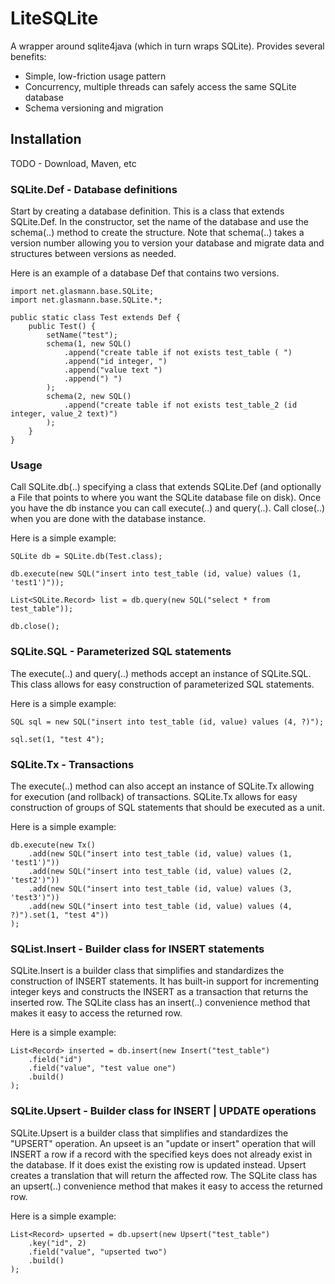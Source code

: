 # LiteSQLite

A wrapper around sqlite4java (which in turn wraps SQLite).  Provides several benefits:
* Simple, low-friction usage pattern
* Concurrency, multiple threads can safely access the same SQLite database
* Schema versioning and migration

## Installation

TODO - Download, Maven, etc

### SQLite.Def - Database definitions

Start by creating a database definition.  This is a class that extends SQLite.Def.  In the constructor, set the name of the database and use the schema(..) method to create the structure.  Note that schema(..) takes a version number allowing you to version your database and migrate data and structures between versions as needed.  

Here is an example of a database Def that contains two versions.
```
import net.glasmann.base.SQLite;
import net.glasmann.base.SQLite.*;

public static class Test extends Def {
	public Test() {
		setName("test");
		schema(1, new SQL()
			.append("create table if not exists test_table ( ")
			.append("id integer, ")
			.append("value text ")
			.append(") ")
		);
		schema(2, new SQL()
			.append("create table if not exists test_table_2 (id integer, value_2 text)")
		);
	}
}
```

### Usage

Call SQLite.db(..) specifying a class that extends SQLite.Def (and optionally a File that points to where you want the SQLite database file on disk).  Once you have the db instance you can call execute(..) and query(..).  Call close(..) when you are done with the database instance.

Here is a simple example:
```
SQLite db = SQLite.db(Test.class);

db.execute(new SQL("insert into test_table (id, value) values (1, 'test1')"));

List<SQLite.Record> list = db.query(new SQL("select * from test_table"));

db.close();
```

### SQLite.SQL - Parameterized SQL statements

The execute(..) and query(..) methods accept an instance of SQLite.SQL.  This class allows for easy construction of parameterized SQL statements.  

Here is a simple example:
```
SQL sql = new SQL("insert into test_table (id, value) values (4, ?)");

sql.set(1, "test 4");
```

### SQLite.Tx - Transactions

The execute(..) method can also accept an instance of SQLite.Tx allowing for execution (and rollback) of transactions.  SQLite.Tx allows for easy construction of groups of SQL statements that should be executed as a unit.

Here is a simple example:
```
db.execute(new Tx()
	.add(new SQL("insert into test_table (id, value) values (1, 'test1')"))
	.add(new SQL("insert into test_table (id, value) values (2, 'test2')"))
	.add(new SQL("insert into test_table (id, value) values (3, 'test3')"))
	.add(new SQL("insert into test_table (id, value) values (4, ?)").set(1, "test 4"))
);
```

### SQList.Insert - Builder class for INSERT statements

SQLite.Insert is a builder class that simplifies and standardizes the construction of INSERT statements.  It has built-in support for incrementing integer keys and constructs the INSERT as a transaction that returns the inserted row.  The SQLite class has an insert(..) convenience method that makes it easy to access the returned row.

Here is a simple example:
```
List<Record> inserted = db.insert(new Insert("test_table")
	.field("id")
	.field("value", "test value one")
	.build()
);
```

### SQLite.Upsert - Builder class for INSERT | UPDATE operations

SQLite.Upsert is a builder class that simplifies and standardizes the "UPSERT" operation.  An upseet is an "update or insert" operation that will INSERT a row if a record with the specified keys does not already exist in the database.  If it does exist the existing row is updated instead.  Upsert creates a translation that will return the affected row.  The SQLite class has an upsert(..) convenience method that makes it easy to access the returned row.

Here is a simple example:
```
List<Record> upserted = db.upsert(new Upsert("test_table")
	.key("id", 2)
	.field("value", "upserted two")
	.build()
);
```
